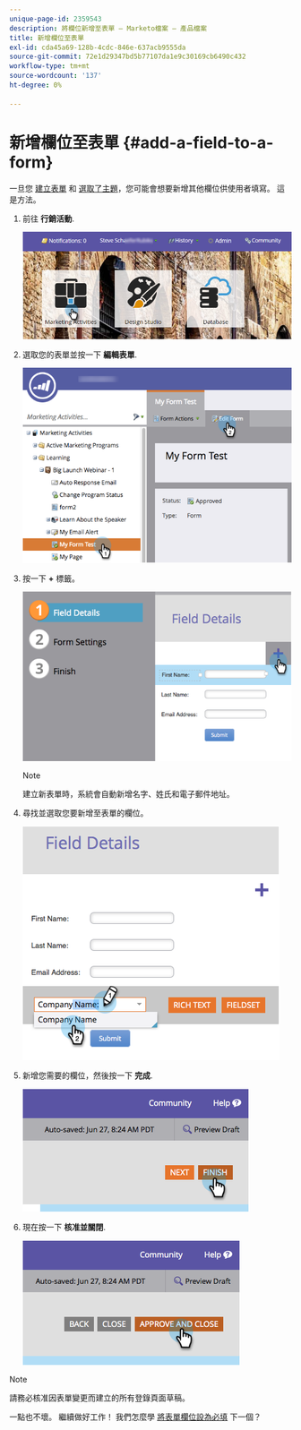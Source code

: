```yaml
---
unique-page-id: 2359543
description: 將欄位新增至表單 — Marketo檔案 — 產品檔案
title: 新增欄位至表單
exl-id: cda45a69-128b-4cdc-846e-637acb9555da
source-git-commit: 72e1d29347bd5b77107da1e9c30169cb6490c432
workflow-type: tm+mt
source-wordcount: '137'
ht-degree: 0%

---
```


# 新增欄位至表單 {#add-a-field-to-a-form}

一旦您 [建立表單](/help/marketo/product-docs/demand-generation/forms/creating-a-form/create-a-form.md) 和 [選取了主題](/help/marketo/product-docs/demand-generation/forms/creating-a-form/select-a-form-theme.md)，您可能會想要新增其他欄位供使用者填寫。 這是方法。

1. 前往 **行銷活動**.

   ![](assets/login-marketing-activities-2.png)

1. 選取您的表單並按一下 **編輯表單**.

   ![](assets/editform-1.png)

1. 按一下 **+** 標籤。

   ![](assets/image2014-9-15-17-18-17.png)

   >[!NOTE]
   >
   >建立新表單時，系統會自動新增名字、姓氏和電子郵件地址。

1. 尋找並選取您要新增至表單的欄位。

   ![](assets/image2014-9-15-17-3a18-3a26.png)

1. 新增您需要的欄位，然後按一下 **完成**.

   ![](assets/image2014-9-15-17-3a18-3a35.png)

1. 現在按一下 **核准並關閉**.

   ![](assets/image2014-9-15-17-3a18-3a43.png)

>[!NOTE]
>
>請務必核准因表單變更而建立的所有登錄頁面草稿。

一點也不壞。 繼續做好工作！ 我們怎麼學 [將表單欄位設為必填](/help/marketo/product-docs/demand-generation/forms/creating-a-form/make-a-form-field-required.md) 下一個？

